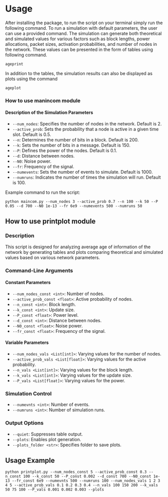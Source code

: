# Usage
After installing the package, to run the script on your terminal simply run the following command.
To run a simulation with default parameters, the user can use a provided command. The simulation can generate both theoretical and simulated values for various factors such as block lengths, power allocations, packet sizes, activation probabilities, and number of nodes in the network. These values can be presented in the form of tables using following command.
```
ageprint
```

In addition to the tables, the simulation results can also be displayed as plots using the command
```
ageplot
```

### How to use manincom module
#### Description of the Simulation Parameters

- `--num_nodes`: Specifies the number of nodes in the network. Default is 2.
- `--active_prob`: Sets the probability that a node is active in a given time slot. Default is 0.5.
- `--n`: Determines the number of bits in a block. Default is 200.
- `--k`: Sets the number of bits in a message. Default is 150.
- `--P`: Defines the power of the nodes. Default is 0.1.
- `--d`: Distance between nodes.
- `--N0`: Noise power.
- `--fr`: Frequency of the signal.
- `--numevents`: Sets the number of events to simulate. Default is 1000.
- `--numruns`: Indicates the number of times the simulation will run. Default is 100.


Example command to run the script:

```
python maincom.py --num_nodes 3 --active_prob 0.7 --n 100 --k 50 --P 0.05 --d 700 --N0 1e-13 --fr 6e9 --numevents 500 --numruns 50

```

## How to use printplot module
### Description
This script is designed for analyzing  average age of information of the network  by generating tables and plots comparing theoretical and simulated values based on various network parameters.

### Command-Line Arguments

#### Constant Parameters
- `--num_nodes_const <int>`: Number of nodes.
- `--active_prob_const <float>`: Active probability of nodes.
- `--n_const <int>`: Block length.
- `--k_const <int>`: Update size.
- `--P_const <float>`: Power level.
- `--d_const <int>`: Distance between nodes.
- `--N0_const <float>`: Noise power.
- `--fr_const <float>`: Frequency of the signal.

#### Variable Parameters
- `--num_nodes_vals <List[int]>`: Varying values for the number of nodes.
- `--active_prob_vals <List[float]>`: Varying values for the active probability.
- `--n_vals <List[int]>`: Varying values for the block length.
- `--k_vals <List[int]>`: Varying values for the update size.
- `--P_vals <List[float]>`: Varying values for the power.

### Simulation Control
- `--numevnts <int>`: Number of events.
- `--numruns <int>`: Number of simulation runs.

### Output Options
- `--quiet`: Suppresses table output.
- `--plots`: Enables plot generation.
- `--plots_folder <str>`: Specifies folder to save plots.

## Usage Example
```
python printplot.py --num_nodes_const 5 --active_prob_const 0.3 --n_const 100 --k_const 50 --P_const 0.002 --d_const 700 --N0_const 1e-13 --fr_const 6e9 --numevnts 500 --numruns 100 --num_nodes_vals 1 2 3 4 5 --active_prob_vals 0.1 0.2 0.3 0.4 --n_vals 100 150 200 --k_vals 50 75 100 --P_vals 0.001 0.002 0.003 --plots
```
